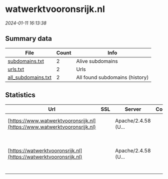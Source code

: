 # watwerktvooronsrijk.nl
*2024-01-11 16:13:38*
## Summary data
| File       | Count | Info |
|------------|-------|------|
|[subdomains.txt](/data/watwerktvooronsrijk.nl/subdomains.txt)|2|Alive subdomains|
|[urls.txt](/data/watwerktvooronsrijk.nl/urls.txt)|2|Urls|
|[all_subdomains.txt](/data/watwerktvooronsrijk.nl/all_subdomains.txt)|2|All found subdomains (history)|
## Statistics
| Url | SSL | Server | Cookie | HSTS | CSP | XFO | XXP | RP | Tech |Title |
|------------|-------|------|------|------|------|------|------|------|------|------|
|[https://www.watwerktvooronsrijk.nl](https://www.watwerktvooronsrijk.nl)| |Apache/2.4.58 (U...| |:white_check_mark: |:warning: | 1:white_check_mark: | 2:white_check_mark: | 3:white_check_mark: |Apache HTTP Server:2.4.58 HSTS Ubuntu||
|[https://watwerktvooronsrijk.nl](https://watwerktvooronsrijk.nl)| |Apache/2.4.58 (U...| |:white_check_mark: |:warning: | 1:white_check_mark: | 2:white_check_mark: | 3:white_check_mark: |Apache HTTP Server:2.4.58 HSTS MySQL PHP Ubuntu WordPress:6.3.2 Yoast SEO:21.6|Wat werkt voor o...|